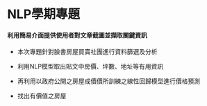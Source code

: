 # NLP學期專題

#### 利用簡易介面提供使用者對文章截圖並擷取關鍵資訊
* 本次專題針對臉書房屋買賣社團進行資料篩選及分析

* 利用NLP模型取出貼文中房價、坪數、地址等有用資訊
* 再利用以政府公開之房屋成價價所訓練之線性回歸模型進行價格預測
* 找出有價值之房屋
